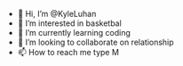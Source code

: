 - 👋 Hi, I’m @KyleLuhan
- 👀 I’m interested in basketbal
- 🌱 I’m currently learning coding
- 💞️ I’m looking to collaborate on relationship
- 📫 How to reach me type M

<!---
KyleLuhan/KyleLuhan is a ✨ special ✨ repository because its `README.md` (this file) appears on your GitHub profile.
You can click the Preview link to take a look at your changes.
--->
